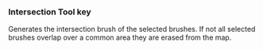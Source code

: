 ### Intersection Tool key
Generates the intersection brush of the selected brushes. If not all selected brushes overlap over a common area they are erased from the map.
